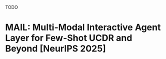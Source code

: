 TODO

# MAIL: Multi-Modal Interactive Agent Layer for Few-Shot UCDR and Beyond [NeurIPS 2025]

[//]: # ()
[//]: # ()
[//]: # ()
[//]: # (> [**MaPLe: Multi-modal Prompt Learning**]&#40;https://arxiv.org/abs/2210.03117&#41;<br>)

[//]: # (> [Muhammad Uzair Khattak]&#40;https://scholar.google.com/citations?user=M6fFL4gAAAAJ&hl=en&authuser=1&#41;, [Hanoona Rasheed]&#40;https://scholar.google.com/citations?user=yhDdEuEAAAAJ&hl=en&authuser=1&oi=sra&#41;, [Muhammad Maaz]&#40;https://scholar.google.com/citations?user=vTy9Te8AAAAJ&hl=en&authuser=1&oi=sra&#41;, [Salman Khan]&#40;https://salman-h-khan.github.io/&#41;, [Fahad Shahbaz Khan]&#40;https://scholar.google.es/citations?user=zvaeYnUAAAAJ&hl=en&#41;)

[//]: # ()
[//]: # ()
[//]: # ([![Website]&#40;https://img.shields.io/badge/Project-Website-87CEEB&#41;]&#40;https://muzairkhattak.github.io/multimodal-prompt-learning/&#41;)

[//]: # ([![paper]&#40;https://img.shields.io/badge/arXiv-Paper-<COLOR>.svg&#41;]&#40;https://arxiv.org/abs/2210.03117&#41;)

[//]: # ([![video]&#40;https://img.shields.io/badge/Video-Presentation-F9D371&#41;]&#40;https://youtu.be/fmULeaqAzfg&#41;)

[//]: # ([![slides]&#40;https://img.shields.io/badge/Presentation-Slides-B762C1&#41;]&#40;https://drive.google.com/file/d/1GYei-3wjf4OgBVKi9tAzeif606sHBlIA/view?usp=share_link&#41;)

[//]: # ()
[//]: # ()
[//]: # (Official implementation of the paper "[MaPLe: Multi-modal Prompt Learning]&#40;https://arxiv.org/abs/2210.03117&#41;".)

[//]: # (<hr />)

[//]: # ()
[//]: # (Base-to-novel generalization:)

[//]: # ()
[//]: # ([![PWC]&#40;https://img.shields.io/endpoint.svg?url=https://paperswithcode.com/badge/maple-multi-modal-prompt-learning/prompt-engineering-on-imagenet&#41;]&#40;https://paperswithcode.com/sota/prompt-engineering-on-imagenet?p=maple-multi-modal-prompt-learning&#41;)

[//]: # ([![PWC]&#40;https://img.shields.io/endpoint.svg?url=https://paperswithcode.com/badge/maple-multi-modal-prompt-learning/prompt-engineering-on-sun397&#41;]&#40;https://paperswithcode.com/sota/prompt-engineering-on-sun397?p=maple-multi-modal-prompt-learning&#41;)

[//]: # ([![PWC]&#40;https://img.shields.io/endpoint.svg?url=https://paperswithcode.com/badge/maple-multi-modal-prompt-learning/prompt-engineering-on-eurosat&#41;]&#40;https://paperswithcode.com/sota/prompt-engineering-on-eurosat?p=maple-multi-modal-prompt-learning&#41;)

[//]: # ([![PWC]&#40;https://img.shields.io/endpoint.svg?url=https://paperswithcode.com/badge/maple-multi-modal-prompt-learning/prompt-engineering-on-ucf101&#41;]&#40;https://paperswithcode.com/sota/prompt-engineering-on-ucf101?p=maple-multi-modal-prompt-learning&#41;)

[//]: # ([![PWC]&#40;https://img.shields.io/endpoint.svg?url=https://paperswithcode.com/badge/maple-multi-modal-prompt-learning/prompt-engineering-on-fgvc-aircraft&#41;]&#40;https://paperswithcode.com/sota/prompt-engineering-on-fgvc-aircraft?p=maple-multi-modal-prompt-learning&#41;)

[//]: # ()
[//]: # ()
[//]: # (Domain Generalization:)

[//]: # ()
[//]: # ([![PWC]&#40;https://img.shields.io/endpoint.svg?url=https://paperswithcode.com/badge/maple-multi-modal-prompt-learning/prompt-engineering-on-imagenet-r&#41;]&#40;https://paperswithcode.com/sota/prompt-engineering-on-imagenet-r?p=maple-multi-modal-prompt-learning&#41;)

[//]: # ([![PWC]&#40;https://img.shields.io/endpoint.svg?url=https://paperswithcode.com/badge/maple-multi-modal-prompt-learning/prompt-engineering-on-imagenet-a&#41;]&#40;https://paperswithcode.com/sota/prompt-engineering-on-imagenet-a?p=maple-multi-modal-prompt-learning&#41;)

[//]: # ([![PWC]&#40;https://img.shields.io/endpoint.svg?url=https://paperswithcode.com/badge/maple-multi-modal-prompt-learning/prompt-engineering-on-imagenet-s&#41;]&#40;https://paperswithcode.com/sota/prompt-engineering-on-imagenet-s?p=maple-multi-modal-prompt-learning&#41;)

[//]: # ()
[//]: # ()
[//]: # (<hr />)

[//]: # ()
[//]: # (# :rocket: News)

[//]: # (* **&#40;July 17, 2023&#41;**)

[//]: # (  * Our work on proposing a [Self-Regularization Framework for Prompt Learning]&#40;https://muzairkhattak.github.io/PromptSRC/&#41; has been accepted to ICCV-2023  :tada: The code is also publicly available [here]&#40;https://github.com/muzairkhattak/PromptSRC&#41;!)

[//]: # (* **&#40;Feb 28, 2023&#41;**)

[//]: # (  * Paper accepted at CVPR 2023 :tada: )

[//]: # (* **&#40;Oct 06, 2022&#41;** )

[//]: # (  * Training and evaluation codes for [MaPLe]&#40;configs/trainers/MaPLe&#41;, along with pretrained models are released.)

[//]: # (  * The repository also supports)

[//]: # ([CoOp]&#40;configs/trainers/CoOp&#41;,)

[//]: # ([Co-CoOp]&#40;configs/trainers/CoCoOp&#41;,)

[//]: # ([Deep Vision Prompting]&#40;configs/trainers/VPT/vit_b16_c2_ep5_batch4_4.yaml&#41;,)

[//]: # ([Deep Language Prompting]&#40;configs/trainers/IVLP/vit_b16_c2_ep5_batch4_4ctx_language_only.yaml&#41;, and )

[//]: # ([Independent V-L Prompting]&#40;configs/trainers/IVLP/vit_b16_c2_ep5_batch4_2+2ctx.yaml&#41;)

[//]: # (architectures.)

[//]: # (<hr />)

[//]: # ()
[//]: # (## Highlights)

[//]: # ()
[//]: # (![main figure]&#40;docs/main_figure.png&#41;)

[//]: # (> **<p align="justify"> Abstract:** *Pre-trained vision-language &#40;V-L&#41; models such as CLIP have shown excellent )

[//]: # (> generalization ability to downstream tasks. However, they are sensitive to the choice of input text prompts and )

[//]: # (> require careful selection of prompt templates to perform well. Inspired by the Natural Language Processing &#40;NLP&#41; )

[//]: # (> literature, recent CLIP adaptation approaches learn prompts as the textual inputs to fine-tune CLIP for downstream )

[//]: # (> tasks. We note that using prompting to adapt representations in a single branch of CLIP &#40;language or vision&#41; is )

[//]: # (> sub-optimal since it does not allow the flexibility to dynamically adjust both representation spaces on a downstream )

[//]: # (> task. In this work, we propose Multi-modal Prompt Learning &#40;MaPLe&#41; for both vision and language branches to improve )

[//]: # (> alignment between the vision and language representations. Our design promotes strong coupling between the )

[//]: # (> vision-language prompts to ensure mutual synergy and discourages learning independent uni-modal solutions. )

[//]: # (> Further, we learn separate prompts across different early stages to progressively model the stage-wise feature )

[//]: # (> relationships to allow rich context learning. We evaluate the effectiveness of our approach on three representative )

[//]: # (> tasks of generalization to novel classes, new target datasets and unseen domain shifts. Compared with the )

[//]: # (> state-of-the-art method Co-CoOp, MaPLe exhibits favorable performance and achieves an absolute gain of 3.45% on novel )

[//]: # (> classes and 2.72% on overall harmonic-mean, averaged over 11 diverse image recognition datasets. Our code and models )

[//]: # (> will be publicly released.* </p>)

[//]: # ()
[//]: # (## Main Contributions)

[//]: # ()
[//]: # (1&#41; **Multi-modal prompt learning:** Adapt CLIP using a novel prompting technique which prompts both the vision and language branch of CLIP.)

[//]: # (2&#41; **Vision and Language Prompt Coupling:** Explicitly condition vision prompts on their language counterparts and act as a bridge)

[//]: # (between the two modalities by allowing mutual propagation of gradients to promote synergy.)

[//]: # (3&#41; **Vision and Language Deep Prompting:** Learn multi-modal prompts across multiple transformer blocks in both vision and)

[//]: # (language branches to progressively learn the synergistic behaviour of both modalities.)

[//]: # ()
[//]: # ()
[//]: # (## :ballot_box_with_check: Supported Methods)

[//]: # ()
[//]: # ([comment]: <> &#40;| Language Prompting            | MaPLe |  [link]&#40;configs/trainers/IVLP/vit_b16_c2_ep5_batch4_4ctx_language_only.yaml&#41;      |      |&#41;)

[//]: # ()
[//]: # (| Method                    | Paper                                         |                             Configs                             |          Training Scripts          |)

[//]: # (|---------------------------|:----------------------------------------------|:---------------------------------------------------------------:|:----------------------------------:|)

[//]: # (| MaPLe                     | [CVPR 2023]&#40;https://arxiv.org/abs/2210.03117&#41;                                     | [link]&#40;configs/trainers/MaPLe/vit_b16_c2_ep5_batch4_2ctx.yaml&#41;  |       [link]&#40;scripts/maple&#41;        |)

[//]: # (| CoOp                      | [IJCV 2022]&#40;https://arxiv.org/abs/2109.01134&#41; |                  [link]&#40;configs/trainers/CoOp&#41;                  |        [link]&#40;scripts/coop&#41;        |)

[//]: # (| Co-CoOp                   | [CVPR 2022]&#40;https://arxiv.org/abs/2203.05557&#41; |                 [link]&#40;configs/trainers/CoCoOp&#41;                 |       [link]&#40;scripts/cocoop&#41;       |)

[//]: # (| Deep Vision Prompting     | -                                             |    [link]&#40;configs/trainers/VPT/vit_b16_c2_ep5_batch4_4.yaml&#41;    |        [link]&#40;scripts/vpt&#41;         |)

[//]: # (| Deep Language Prompting   | -                                             |                 [link]&#40;configs/trainers/IVLP/vit_b16_c2_ep5_batch4_4ctx_language_only.yaml&#41;                  | [link]&#40;scripts/language-prompting&#41; |)

[//]: # (| Independent V-L Prompting | -                                             | [link]&#40;configs/trainers/IVLP/vit_b16_c2_ep5_batch4_2+2ctx.yaml&#41; |  [link]&#40;scripts/independent-vlp&#41;   |)

[//]: # ()
[//]: # (<hr />)

[//]: # ()
[//]: # (## Results)

[//]: # (### MaPLe in comparison with existing methods)

[//]: # (Results reported below show accuracy for base and novel classes for across 11 recognition datasets averaged over 3 seeds.)

[//]: # ()
[//]: # (| Name                                                      | Base Acc. | Novel Acc. |    HM     | Epochs | )

[//]: # (|-----------------------------------------------------------|:---------:|:----------:|:---------:|:------:|)

[//]: # (| [CLIP]&#40;https://arxiv.org/abs/2103.00020&#41;                  |   69.34   |   74.22    |   71.70   |   -    |  )

[//]: # (| [CoOp]&#40;https://arxiv.org/abs/2109.01134&#41;                  | **82.69** |   63.22    |   71.66   |  200   | )

[//]: # (| [CoCoOp]&#40;https://arxiv.org/abs/2203.05557&#41; |   80.47   |   71.69    |   75.83   |   10   | )

[//]: # (| [MaPLe &#40;ours&#41;]&#40;https://arxiv.org/abs/2210.03117&#41;  |   82.28   | **75.14**  | **78.55** |   5    |  )

[//]: # ()
[//]: # (## Installation )

[//]: # (For installation and other package requirements, please follow the instructions detailed in [INSTALL.md]&#40;docs/INSTALL.md&#41;. )

[//]: # ()
[//]: # (## Data preparation)

[//]: # (Please follow the instructions at [DATASETS.md]&#40;docs/DATASETS.md&#41; to prepare all datasets.)

[//]: # ()
[//]: # (## Model Zoo)

[//]: # ()
[//]: # (### Vision-Language prompting methods)

[//]: # (| Name  &#40;configs&#41;                                                                                | Base Acc. | Novel Acc. |    HM     | Epochs |                                         Model / Logs                                         |)

[//]: # (|------------------------------------------------------------------------------------------------|:---------:|:----------:|:---------:|:------:|:--------------------------------------------------------------------------------------------:|)

[//]: # (| [Deep Vision Prompting]&#40;configs/trainers/VPT/vit_b16_c2_ep5_batch4_4.yaml&#41;                     |   80.24   |   73.43    |   76.68   |   5    |        [link]&#40;https://drive.google.com/drive/folders/1zJnaod8UVvo1HuxNzymLhBBS_OHq6cYp?usp=sharing&#41;                                                                                      | )

[//]: # (| [Deep Language Prompting]&#40;configs/trainers/IVLP/vit_b16_c2_ep5_batch4_4ctx_language_only.yaml&#41; |   81.72   |   73.81    |   77.56   |   5    | [link]&#40;https://drive.google.com/drive/folders/1PPLtvQIGprRUyxPiTwOSEh_oQ46zQfCN?usp=sharing&#41; |)

[//]: # (| [Independent V-L Prompting]&#40;configs/trainers/IVLP/vit_b16_c2_ep5_batch4_2+2ctx.yaml&#41;           |   82.15   |   74.07    |   77.90   |   5    | [link]&#40;https://drive.google.com/drive/folders/14NxzrRirK2GfyfWajsEGDiWa2suJoTBW?usp=sharing&#41; |)

[//]: # (| [MaPLe]&#40;configs/trainers/MaPLe/vit_b16_c2_ep5_batch4_2ctx.yaml&#41;                                | **82.28** | **75.14**  | **78.55** |   5    | [link]&#40;https://drive.google.com/drive/folders/1EvuvgR8566bL0T7ucvAL3LFVwuUPMRas?usp=sharing&#41; |)

[//]: # ()
[//]: # ()
[//]: # (## Training and Evaluation)

[//]: # (Please refer to the [RUN.md]&#40;docs/RUN.md&#41; for detailed instructions on training, evaluating and reproducing the results using our pre-trained models.)

[//]: # ()
[//]: # ()
[//]: # (<hr />)

[//]: # ()
[//]: # (## Citation)

[//]: # (If you use our work, please consider citing:)

[//]: # (```bibtex)

[//]: # (@inproceedings{khattakMaPLe,)

[//]: # (    title={MaPLe: Multi-modal Prompt Learning},)

[//]: # (    author={khattak, Muhammad Uzair and Rasheed, Hanoona and Maaz, Muhammad and Khan, Salman and Khan, Fahad Shahbaz},)

[//]: # (    booktitle={The IEEE/CVF Conference on Computer Vision and Pattern Recognition},)

[//]: # (    year={2023})

[//]: # (})

[//]: # (```)

[//]: # ()
[//]: # (## Contact)

[//]: # (If you have any questions, please create an issue on this repository or contact at uzair.khattak@mbzuai.ac.ae or hanoona.bangalath@mbzuai.ac.ae.)

[//]: # ()
[//]: # ()
[//]: # (## Acknowledgements)

[//]: # ()
[//]: # (Our code is based on [Co-CoOp and CoOp]&#40;https://github.com/KaiyangZhou/CoOp&#41; repository. We thank the authors for releasing their code. If you use our model and code, please consider citing these works as well.)

[//]: # ()
